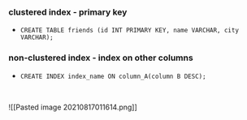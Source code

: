 ### clustered index -  primary key
* `CREATE TABLE friends (id INT PRIMARY KEY, name VARCHAR, city VARCHAR);`

### non-clustered index - index on other columns
* `CREATE INDEX index_name ON column_A(column B DESC);`

  <br/> 

![[Pasted image 20210817011614.png]]

